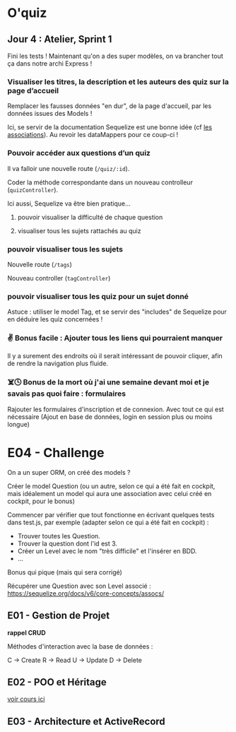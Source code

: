 # O'quiz

## Jour 4 : Atelier, Sprint 1

Fini les tests ! Maintenant qu'on a des super modèles, on va brancher tout ça dans notre archi Express !

### Visualiser les titres, la description et les auteurs des quiz sur la page d’accueil

Remplacer les fausses données "en dur", de la page d'accueil, par les données issues des Models !

Ici, se servir de la documentation Sequelize est une bonne idée (cf [les associations](https://sequelize.org/master/manual/eager-loading.html)).
Au revoir les dataMappers pour ce coup-ci !

### Pouvoir accéder aux questions d’un quiz

Il va falloir une nouvelle route (`/quiz/:id`).

Coder la méthode correspondante dans un nouveau controlleur (`quizController`).

Ici aussi, Sequelize va être bien pratique...

1. pouvoir visualiser la difficulté de chaque question

2. visualiser tous les sujets rattachés au quiz

### pouvoir visualiser tous les sujets

Nouvelle route (`/tags`)

Nouveau controller (`tagController`)

### pouvoir visualiser tous les quiz pour un sujet donné

Astuce : utiliser le model Tag, et se servir des "includes" de Sequelize pour en déduire les quiz concernées !

### :v: Bonus facile : Ajouter tous les liens qui pourraient manquer

Il y a surement des endroits où il serait intéressant de pouvoir cliquer, afin de rendre la navigation plus fluide.

### :skull_and_crossbones::clock4: Bonus de la mort où j'ai une semaine devant moi et je savais pas quoi faire : formulaires

Rajouter les formulaires d'inscription et de connexion.
Avec tout ce qui est nécessaire (Ajout en base de données, login en session plus ou moins longue)





# E04 - Challenge

On a un super ORM, on créé des models ?

Créer le model Question (ou un autre, selon ce qui a été fait en cockpit, mais idéalement un model qui aura une association avec celui créé en cockpit, pour le bonus)

Commencer par vérifier que tout fonctionne en écrivant quelques tests dans test.js, par exemple (adapter selon ce qui a été fait en cockpit) :

*   Trouver toutes les Question.
*   Trouver la question dont l'id est 3.
*   Créer un Level avec le nom "très difficile" et l'insérer en BDD.
*   ...

Bonus qui pique (mais qui sera corrigé)  

Récupérer une Question avec son Level associé : https://sequelize.org/docs/v6/core-concepts/assocs/



## E01 - Gestion de Projet


**rappel CRUD**

Méthodes d'interaction avec la base de données :

C -> Create
R -> Read
U -> Update
D -> Delete


## E02 - POO et Héritage

[voir cours ici](./POO)


## E03 - Architecture et ActiveRecord
